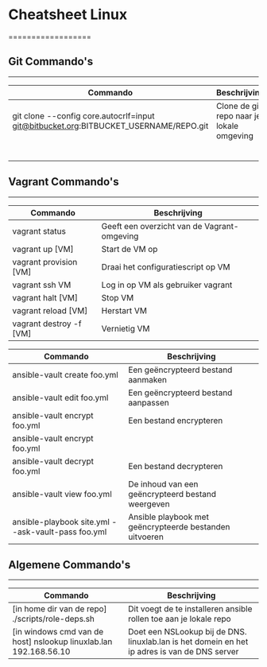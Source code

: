 # Cheatsheet Linux
==================

## Git Commando's
-----------------

|Commando|Beschrijving|
|-------|-----------|
|git clone --config core.autocrlf=input git@bitbucket.org:BITBUCKET_USERNAME/REPO.git|Clone de git repo naar je lokale omgeving|
|||
|||
|||
|||
|||
|||

## Vagrant Commando's
---------------------

|Commando|Beschrijving|
|-------|-----------|
|vagrant status|Geeft een overzicht van de Vagrant-omgeving|
|vagrant up [VM]|Start de VM op|
|vagrant provision [VM]|Draai het configuratiescript op VM|
|vagrant ssh VM|Log in op VM als gebruiker vagrant|
|vagrant halt [VM]|Stop VM|
|vagrant reload [VM]|Herstart VM|
|vagrant destroy -f [VM]|Vernietig VM|

|Commando|Beschrijving|
|--------|------------|
|ansible-vault create foo.yml|Een geëncrypteerd bestand aanmaken|
|ansible-vault edit foo.yml|Een geëncrypteerd bestand aanpassen|
|ansible-vault encrypt foo.yml|Een bestand encrypteren|
|ansible-vault encrypt foo.yml||
|ansible-vault decrypt foo.yml|Een bestand decrypteren|
|ansible-vault view foo.yml|De inhoud van een geëncrypteerd bestand weergeven|
|ansible-playbook site.yml --ask-vault-pass foo.yml|Ansible playbook met geëncrypteerde bestanden uitvoeren|


## Algemene Commando's
-------------

|Commando|Beschrijving|
|-------|-----------|
|[in home dir van de repo] ./scripts/role-deps.sh|Dit voegt de te installeren ansible rollen toe aan je lokale repo|
|[in windows cmd van de host] nslookup linuxlab.lan 192.168.56.10|Doet een NSLookup bij de DNS. linuxlab.lan is het domein en het ip adres is van de DNS server|
